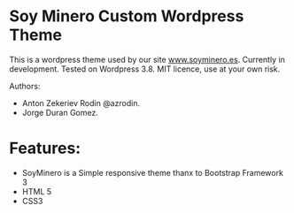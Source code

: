 Soy Minero Custom Wordpress Theme
=================================


This is a wordpress theme used by our site www.soyminero.es. Currently in development. Tested on Wordpress 3.8. MIT licence, use at your own risk.

Authors:

* Anton Zekeriev Rodin @azrodin.
* Jorge Duran Gomez.


Features:
==================================

* SoyMinero is a Simple responsive theme thanx to Bootstrap Framework 3
* HTML 5
* CSS3
